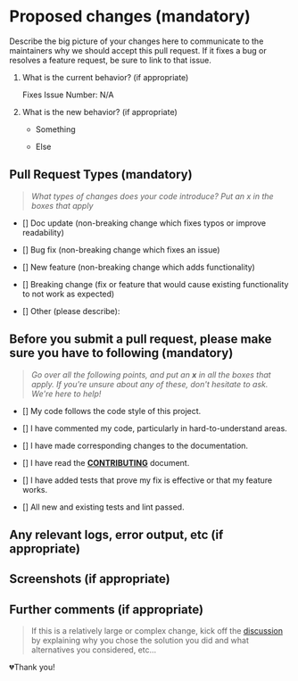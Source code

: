 # Proposed changes (mandatory)

Describe the big picture of your changes here to communicate to the maintainers why we should accept this pull request. If it fixes a bug or resolves a feature request, be sure to link to that issue.

1. What is the current behavior? (if appropriate)

    Fixes Issue Number: N/A

2. What is the new behavior? (if appropriate)

    - Something

    - Else

## Pull Request Types (mandatory)

> *What types of changes does your code introduce? Put an x in the boxes that apply*

- [] Doc update (non-breaking change which fixes typos or improve readability)

- [] Bug fix (non-breaking change which fixes an issue)

- [] New feature (non-breaking change which adds functionality)

- [] Breaking change (fix or feature that would cause existing functionality to not work as expected)

- [] Other (please describe):

## Before you submit a pull request, please make sure you have to following (mandatory)

> *Go over all the following points, and put an **x** in all the boxes that apply. If you're unsure about any of these, don't hesitate to ask. We're here to help!*

- [] My code follows the code style of this project.

- [] I have commented my code, particularly in hard-to-understand areas.

- [] I have made corresponding changes to the documentation.

- [] I have read the **[CONTRIBUTING](CONTRIBUTING.md)** document.

- [] I have added tests that prove my fix is effective or that my feature works.

- [] All new and existing tests and lint passed.

## Any relevant logs, error output, etc (if appropriate)

## Screenshots (if appropriate)

## Further comments (if appropriate)

> If this is a relatively large or complex change, kick off the [discussion](https://github.com/orgs/fruivita/discussions/new?category=ideas&title=[SCI]) by explaining why you chose the solution you did and what alternatives you considered, etc...

💔Thank you!
